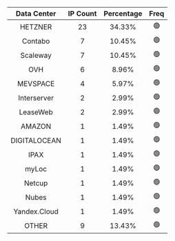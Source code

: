 | Data Center | IP Count | Percentage | Freq |
|:------------:|:--------:|:-----------:|:-----:|
| HETZNER | 23 | 34.33% | 🟢 |
| Contabo | 7 | 10.45% | 🟢 |
| Scaleway | 7 | 10.45% | 🟢 |
| OVH | 6 | 8.96% | 🟢 |
| MEVSPACE | 4 | 5.97% | 🟢 |
| Interserver | 2 | 2.99% | 🟢 |
| LeaseWeb | 2 | 2.99% | 🟢 |
| AMAZON | 1 | 1.49% | 🟢 |
| DIGITALOCEAN | 1 | 1.49% | 🟢 |
| IPAX | 1 | 1.49% | 🟢 |
| myLoc | 1 | 1.49% | 🟢 |
| Netcup | 1 | 1.49% | 🟢 |
| Nubes | 1 | 1.49% | 🟢 |
| Yandex.Cloud | 1 | 1.49% | 🟢 |
| OTHER | 9 | 13.43% | 🟢 |
